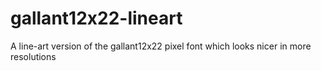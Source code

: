 # gallant12x22-lineart
A line-art version of the gallant12x22 pixel font which looks nicer in more resolutions
